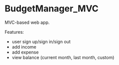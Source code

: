 # BudgetManager_MVC

MVC-based web app.

Features:
- user sign up/sign in/sign out
- add income
- add expense
- view balance (current month, last month, custom)
